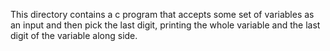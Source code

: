 This directory contains a c program that accepts some set of variables as an input and then pick the last digit, printing the whole variable and the last digit of the variable along side.
